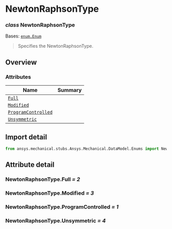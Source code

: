 <a id="newtonraphsontype"></a>

# NewtonRaphsonType

<a id="NewtonRaphsonType"></a>

### *class* NewtonRaphsonType

Bases: [`enum.Enum`](https://docs.python.org/3/library/enum.html#enum.Enum)

> Specifies the NewtonRaphsonType.

> <!-- !! processed by numpydoc !! -->

<a id="overview"></a>

## Overview

### Attributes

| Name | Summary |
|-------------------------------------------------------------|----|
| [`Full`](#NewtonRaphsonType.Full)                           |    |
| [`Modified`](#NewtonRaphsonType.Modified)                   |    |
| [`ProgramControlled`](#NewtonRaphsonType.ProgramControlled) |    |
| [`Unsymmetric`](#NewtonRaphsonType.Unsymmetric)             |    |

<a id="import-detail"></a>

## Import detail

```python
from ansys.mechanical.stubs.Ansys.Mechanical.DataModel.Enums import NewtonRaphsonType
```

<a id="attribute-detail"></a>

## Attribute detail

<a id="NewtonRaphsonType.Full"></a>

### NewtonRaphsonType.Full *= 2*

<a id="NewtonRaphsonType.Modified"></a>

### NewtonRaphsonType.Modified *= 3*

<a id="NewtonRaphsonType.ProgramControlled"></a>

### NewtonRaphsonType.ProgramControlled *= 1*

<a id="NewtonRaphsonType.Unsymmetric"></a>

### NewtonRaphsonType.Unsymmetric *= 4*

